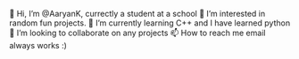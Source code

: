👋 Hi, I’m @AaryanK, currectly a student at a school
👀 I’m interested in random fun projects.
🌱 I’m currently learning C++ and I have learned python
💞️ I’m looking to collaborate on any projects
📫 How to reach me email always works :)

<!---
AaryanK101/AaryanK101 is a ✨ special ✨ repository because its `README.md` (this file) appears on your GitHub profile.
You can click the Preview link to take a look at your changes.
--->
